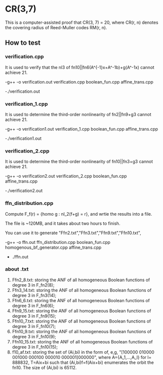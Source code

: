 # CR(3,7)

This is a computer-assisted proof that CR(3, 7) = 20, where CR(r, n) denotes the covering radius of Reed-Muller codes RM(r, n).

## How to test

### verification.cpp 
It is used to verify that the nl3 of fn10||fn6(A^{-1}x+A^-1b)+g(A^-1x) cannot achieve 21.

-g++ -o verification.out verification.cpp boolean_fun.cpp affine_trans.cpp

-./verification.out

### verification_1.cpp 
It is used to determine the third-order nonlinearity of fn2||fn9+g3 cannot achieve 21.

-g++ -o verification1.out verification_1.cpp boolean_fun.cpp affine_trans.cpp

-./verification1.out

### verification_2.cpp 
It is used to determine the third-order nonlinearity of fn10||fn3+g3 cannot achieve 21.

-g++ -o verification2.out verification_2.cpp boolean_fun.cpp affine_trans.cpp

-./verification2.out

### ffn_distribution.cpp 
Compute F_f(r) = {homo g : nl_2(f+g) = r}, and wrtie the results into a file.

The file is ~120MB, and it takes about two hours to finish.

You can use it to generate "Ffn2.txt","Ffn3.txt","Ffn9.txt","Ffn10.txt",

-g++ -o ffn.out ffn_distribution.cpp boolean_fun.cpp homogenous_bf_generator.cpp affine_trans.cpp
- ./ffn.out

### about .txt

1. Ffn2_8.txt: storing the ANF of all homogeneous Boolean functions of degree 3 in F_fn2(8);
2. Ffn3_14.txt: storing the ANF of all homogeneous Boolean functions of degree 3 in F_fn3(14);
3. Ffn6_6.txt: storing the ANF of all homogeneous Boolean functions of degree 3 in F_fn6(6);
4. Ffn9_15.txt: storing the ANF of all homogeneous Boolean functions of degree 3 in F_fn9(15);
5. Ffn10_7.txt: storing the ANF of all homogeneous Boolean functions of degree 3 in F_fn10(7);
6. Ffn10_9.txt: storing the ANF of all homogeneous Boolean functions of degree 3 in F_fn10(9);
7. Ffn10_15.txt: storing the ANF of all homogeneous Boolean functions of degree 3 in F_fn10(15);
8. f10_af.txt: storing the set of (Ai,bi) in the form of, e,g, "[100000 010000 001000 000100 000010 000001]000000", where A={A_1,...,A_l} for l= 888832, T=Aix+bi such that (Ai,bi)f=f(Aix+bi) enumerates the orbit the fn10.
The size of (Ai,bi) is 65112.





